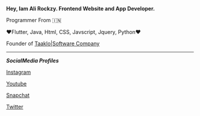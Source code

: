 
**Hey, Iam Ali Rockzy. Frontend Website and App Developer.**

Programmer From 🇮🇳

❤️Flutter, Java, Html, CSS, Javscript, Jquery, Python❤️

Founder of [Taaklo|Software Company](https://taaklocommunity.github.io)
_________________________________

***SocialMedia Profiles***

[Instagram](https://instagram.com/ali.rockzy)

[Youtube](https://youtube.com/c/riderrockzy)

[Snapchat](https://snapchat.com/add/rockzy_vlogs)

[Twitter](https://t.me/rider_rockzy)
